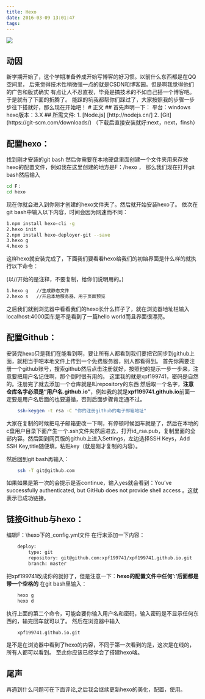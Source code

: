 ```yaml
---
title: Hexo
date: 2016-03-09 13:01:47
tags:
---
```

![](http://p1.bpimg.com/567571/76cdc0b676e4f4aa.png)
<h2>动因</h2>
新学期开始了，这个学期准备养成开始写博客的好习惯。以前什么东西都是在QQ空间里，
后来觉得技术性稍微强一点的就是CSDN和博客园。但是啊我觉得他们的广告和版式确实
有点让人不忍直视，毕竟是搞技术的不如自己搭一个博客吧。于是就有了下面的折腾了。
能踩的坑我都帮你们踩过了，大家按照我的步骤一步步往下搭就好，那么现在开始吧！
# 正文
<!--more-->
## 首先声明一下：
平台：windows
hexo版本：3.X
## 所需文件:
1. [Node.js] [http://nodejs.cn/]
2. [Git] (https://git-scm.com/downloads/)
（下载后直接安装就好:next，next，finsh）

## 配置hexo：
找到刚才安装的git bash
然后你需要在本地硬盘里面创建一个文件夹用来存放hexo的配置文件，例如我在这里创建的地方是F：/hexo ，
那么我们现在打开git bash然后输入

```bash
cd F：
cd hexo
```

现在你就会进入到你刚才创建的hexo文件夹了。然后就开始安装hexo了。 
依次在git bash中输入以下内容，时间会因为网速而不同：

``` bash
1.npm install hexo-cli -g
2.hexo init
2.npm install hexo-deployer-git --save
3.hexo g
4.hexo s
```

这样hexo就安装完成了，下面我们要看看hexo给我们的初始界面是什么样的就执行以下命令：

(以//开始的是注释，不要复制，给你们说明用的。)

``` bash
1.hexo g   //生成静态文件
2.hexo s   //开启本地服务器，用于页面预览
```

之后我们就到浏览器中看看我们的hexo长什么样子了，就在浏览器地址栏输入localhost:4000回车是不是看到了一篇hello world而且界面很漂亮。

## 配置Github：
安装完hexo只是我们在能看到啊，要让所有人都看到我们要把它同步到github上面，就相当于吧本地文件上传到一个免费服务器，别人都看得到。
首先你需要注册一个github账号，搜索github然后点击注册就好，按照他的提示一步一步来，注意要把用户名记住啊，那个倒时很有用的。
这里我的就是xpf199741，密码是自然的。注册完了就去添加一个仓库就是叫repository的东西
然后取一个名字，**注意仓库名字必须是“用户名.github.io”**，例如我的就是**xpf199741.github.io**前面一定要是用户名后面的也要遵循，否则后面步骤肯定通不过。
	
``` bash
	ssh-keygen -t rsa -C "你的注册github的电子邮箱地址"
```

大家在复制的时候把电子邮箱更改一下啊，有停顿时候回车就是了，然后在本地的c盘用户目录下面产生一个.ssh文件夹然后进去，打开id_rsa.pub，复制里面的全部内容。然后回到网页版的github上进入Settings，左边选择SSH Keys，Add SSH Key,title随便填，粘贴key（就是刚才复制的内容）。

然后回到git bash再输入：

``` bash
	ssh -T git@github.com 
```

如果如果是第一次的会提示是否continue，输入yes就会看到：You’ve successfully authenticated, but GitHub does not provide shell access 。这就表示已成功链接。

## 链接Github与hexo：
编辑F：\hexo下的_config.yml文件
在行末添加一下内容：

```	bash
	deploy: 
  		type: git
 		repository: git@github.com:xpf199741/xpf199741.github.io.git
 	 	branch: master
```

把xpf199741改成你的就好了，但是注意一下：**hexo的配置文件中任何’:’后面都是带一个空格的**
在git bash里输入：

``` bash	
	hexo g
	hexo d
```

执行上面的第二个命令，可能会要你输入用户名和密码，输入密码是不显示任何东西的，输完回车就可以了。
然后在浏览器中输入

``` bash	
	xpf199741.github.io.git
```

是不是在浏览器中看到了hexo的内容，不同于第一次看到的是，这次是在线的，所有人都可以看到。
至此你应该已经学会了搭建hexo咯。
## 尾声
再遇到什么问题可在下面评论,之后我会继续更新hexo的美化，配置，使用。